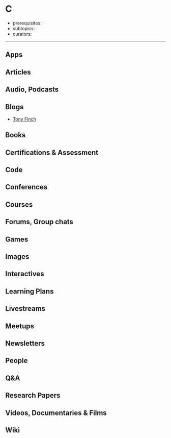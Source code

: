 # C

- prerequisites:
- subtopics:
- curators:

------

## Apps


## Articles

## Audio, Podcasts

## Blogs
- [Tony Finch](http://fanf.livejournal.com/)

## Books

## Certifications & Assessment

## Code

## Conferences

## Courses

## Forums, Group chats

## Games

## Images

## Interactives

## Learning Plans

## Livestreams

## Meetups

## Newsletters

## People

## Q&A

## Research Papers

## Videos, Documentaries & Films

## Wiki
